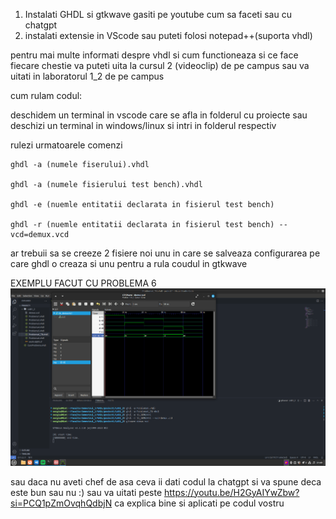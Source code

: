 1. Instalati  GHDL si gtkwave gasiti pe youtube cum sa faceti sau cu chatgpt
2. instalati extensie in VScode sau puteti folosi notepad++(suporta vhdl)

pentru mai multe informati despre vhdl si cum functioneaza si ce face fiecare 
chestie va puteti uita la cursul 2 (videoclip) de pe campus sau va uitati in laboratorul 1_2 de pe campus

cum rulam codul:

deschidem un terminal in vscode care se afla in folderul cu proiecte sau deschizi un terminal in windows/linux si intri in folderul respectiv

rulezi urmatoarele comenzi

    ghdl -a (numele fiserului).vhdl
    
    ghdl -a (numele fisierului test bench).vhdl
    
    ghdl -e (nuemle entitatii declarata in fisierul test bench)
    
    ghdl -r (nuemle entitatii declarata in fisierul test bench) --vcd=demux.vcd


ar trebuii sa se creeze 2 fisiere noi 
unu in care se salveaza configurarea pe care ghdl o creaza 
si unu pentru a rula coudul in gtkwave


EXEMPLU FACUT CU PROBLEMA 6 
![Alt text](imagine.png)

sau daca nu aveti chef de asa ceva ii dati codul la chatgpt si va spune deca este bun sau nu :) 
sau va uitati peste https://youtu.be/H2GyAIYwZbw?si=PCQ1pZmOvqhQdbjN ca explica bine si aplicati pe codul vostru 
